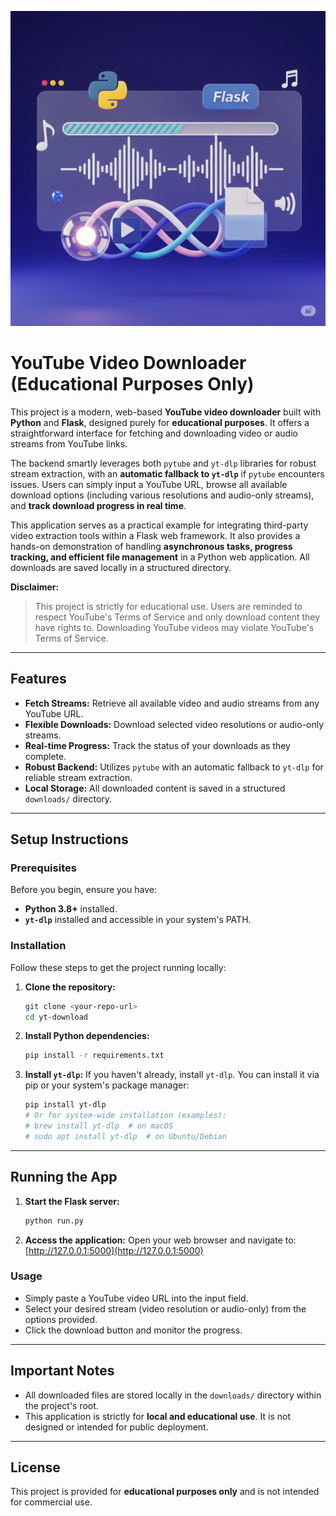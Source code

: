 ![Project Cover](cover_image.png)

# YouTube Video Downloader (Educational Purposes Only)

This project is a modern, web-based **YouTube video downloader** built with **Python** and **Flask**, designed purely for **educational purposes**. It offers a straightforward interface for fetching and downloading video or audio streams from YouTube links.

The backend smartly leverages both `pytube` and `yt-dlp` libraries for robust stream extraction, with an **automatic fallback to `yt-dlp`** if `pytube` encounters issues. Users can simply input a YouTube URL, browse all available download options (including various resolutions and audio-only streams), and **track download progress in real time**.

This application serves as a practical example for integrating third-party video extraction tools within a Flask web framework. It also provides a hands-on demonstration of handling **asynchronous tasks, progress tracking, and efficient file management** in a Python web application. All downloads are saved locally in a structured directory.

**Disclaimer:**

> This project is strictly for educational use. Users are reminded to respect YouTube's Terms of Service and only download content they have rights to. Downloading YouTube videos may violate YouTube's Terms of Service.

-----

## Features

* **Fetch Streams:** Retrieve all available video and audio streams from any YouTube URL.
* **Flexible Downloads:** Download selected video resolutions or audio-only streams.
* **Real-time Progress:** Track the status of your downloads as they complete.
* **Robust Backend:** Utilizes `pytube` with an automatic fallback to `yt-dlp` for reliable stream extraction.
* **Local Storage:** All downloaded content is saved in a structured `downloads/` directory.

-----

## Setup Instructions

### Prerequisites

Before you begin, ensure you have:

* **Python 3.8+** installed.
* **`yt-dlp`** installed and accessible in your system's PATH.

### Installation

Follow these steps to get the project running locally:

1.  **Clone the repository:**
    ```bash
    git clone <your-repo-url>
    cd yt-download
    ```
2.  **Install Python dependencies:**
    ```bash
    pip install -r requirements.txt
    ```
3.  **Install `yt-dlp`:**
    If you haven't already, install `yt-dlp`. You can install it via pip or your system's package manager:
    ```bash
    pip install yt-dlp
    # Or for system-wide installation (examples):
    # brew install yt-dlp  # on macOS
    # sudo apt install yt-dlp  # on Ubuntu/Debian
    ```

-----

## Running the App

1.  **Start the Flask server:**
    ```bash
    python run.py
    ```
2.  **Access the application:**
    Open your web browser and navigate to: [http://127.0.0.1:5000](http://127.0.0.1:5000)

### Usage

* Simply paste a YouTube video URL into the input field.
* Select your desired stream (video resolution or audio-only) from the options provided.
* Click the download button and monitor the progress.

-----

## Important Notes

* All downloaded files are stored locally in the `downloads/` directory within the project's root.
* This application is strictly for **local and educational use**. It is not designed or intended for public deployment.

-----

## License

This project is provided for **educational purposes only** and is not intended for commercial use.